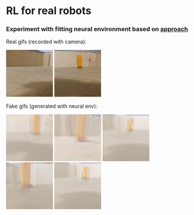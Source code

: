 # RL for real robots

### Experiment with fitting neural environment based on [approach](https://github.com/Laggg/neural_env_surviv)

Real gifs (recorded with camera):

![](demo/real1.gif)
![](demo/real2.gif)

Fake gifs (generated with neural env):

![](demo/test1.gif)
![](demo/test2.gif)
![](demo/test3.gif)
![](demo/test4.gif)
![](demo/test5.gif)

